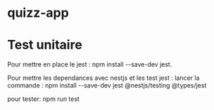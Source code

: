 # quizz-app


# Test unitaire 
Pour mettre en place le jest : npm install --save-dev jest.

Pour mettre les dependances avec nestjs et les test jest :
lancer la commande : npm install --save-dev jest @nestjs/testing @types/jest

pour tester: npm run test 